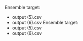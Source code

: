 Ensemble target: 
- output (5).csv
- output (6).csv
Ensemble target: 
- output (5).csv
- output (6).csv
